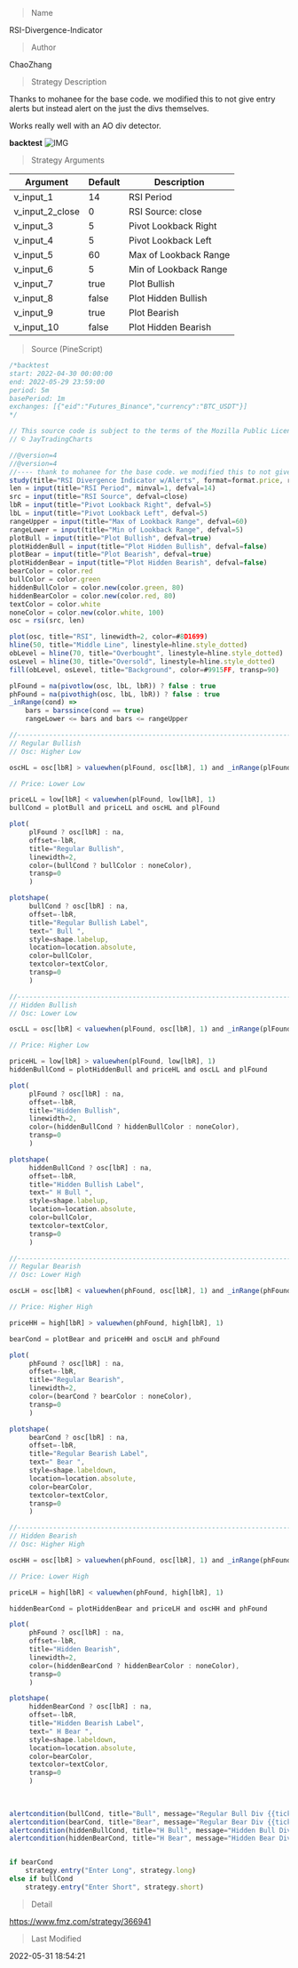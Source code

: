 
> Name

RSI-Divergence-Indicator

> Author

ChaoZhang

> Strategy Description


Thanks to mohanee for the base code. we modified this to not give entry alerts but instead alert on the just the divs themselves.

Works really well with an AO div detector.


**backtest**
 ![IMG](https://www.fmz.com/upload/asset/b669f9b16c24fa7825.png) 

> Strategy Arguments



|Argument|Default|Description|
|----|----|----|
|v_input_1|14|RSI Period|
|v_input_2_close|0|RSI Source: close|high|low|open|hl2|hlc3|hlcc4|ohlc4|
|v_input_3|5|Pivot Lookback Right|
|v_input_4|5|Pivot Lookback Left|
|v_input_5|60|Max of Lookback Range|
|v_input_6|5|Min of Lookback Range|
|v_input_7|true|Plot Bullish|
|v_input_8|false|Plot Hidden Bullish|
|v_input_9|true|Plot Bearish|
|v_input_10|false|Plot Hidden Bearish|


> Source (PineScript)

``` javascript
/*backtest
start: 2022-04-30 00:00:00
end: 2022-05-29 23:59:00
period: 5m
basePeriod: 1m
exchanges: [{"eid":"Futures_Binance","currency":"BTC_USDT"}]
*/

// This source code is subject to the terms of the Mozilla Public License 2.0 at https://mozilla.org/MPL/2.0/
// © JayTradingCharts

//@version=4
//@version=4  
//---- thank to mohanee for the base code. we modified this to not give entries but instead alert on the just the divs 
study(title="RSI Divergence Indicator w/Alerts", format=format.price, resolution="")
len = input(title="RSI Period", minval=1, defval=14)
src = input(title="RSI Source", defval=close)
lbR = input(title="Pivot Lookback Right", defval=5)
lbL = input(title="Pivot Lookback Left", defval=5)
rangeUpper = input(title="Max of Lookback Range", defval=60)
rangeLower = input(title="Min of Lookback Range", defval=5)
plotBull = input(title="Plot Bullish", defval=true)
plotHiddenBull = input(title="Plot Hidden Bullish", defval=false)
plotBear = input(title="Plot Bearish", defval=true)
plotHiddenBear = input(title="Plot Hidden Bearish", defval=false)
bearColor = color.red
bullColor = color.green
hiddenBullColor = color.new(color.green, 80)
hiddenBearColor = color.new(color.red, 80)
textColor = color.white
noneColor = color.new(color.white, 100)
osc = rsi(src, len)

plot(osc, title="RSI", linewidth=2, color=#8D1699)
hline(50, title="Middle Line", linestyle=hline.style_dotted)
obLevel = hline(70, title="Overbought", linestyle=hline.style_dotted)
osLevel = hline(30, title="Oversold", linestyle=hline.style_dotted)
fill(obLevel, osLevel, title="Background", color=#9915FF, transp=90)

plFound = na(pivotlow(osc, lbL, lbR)) ? false : true
phFound = na(pivothigh(osc, lbL, lbR)) ? false : true
_inRange(cond) =>
	bars = barssince(cond == true)
	rangeLower <= bars and bars <= rangeUpper

//------------------------------------------------------------------------------
// Regular Bullish
// Osc: Higher Low

oscHL = osc[lbR] > valuewhen(plFound, osc[lbR], 1) and _inRange(plFound[1])

// Price: Lower Low

priceLL = low[lbR] < valuewhen(plFound, low[lbR], 1)
bullCond = plotBull and priceLL and oscHL and plFound

plot(
     plFound ? osc[lbR] : na,
     offset=-lbR,
     title="Regular Bullish",
     linewidth=2,
     color=(bullCond ? bullColor : noneColor),
     transp=0
     )

plotshape(
	 bullCond ? osc[lbR] : na,
	 offset=-lbR,
	 title="Regular Bullish Label",
	 text=" Bull ",
	 style=shape.labelup,
	 location=location.absolute,
	 color=bullColor,
	 textcolor=textColor,
	 transp=0
	 )

//------------------------------------------------------------------------------
// Hidden Bullish
// Osc: Lower Low

oscLL = osc[lbR] < valuewhen(plFound, osc[lbR], 1) and _inRange(plFound[1])

// Price: Higher Low

priceHL = low[lbR] > valuewhen(plFound, low[lbR], 1)
hiddenBullCond = plotHiddenBull and priceHL and oscLL and plFound

plot(
	 plFound ? osc[lbR] : na,
	 offset=-lbR,
	 title="Hidden Bullish",
	 linewidth=2,
	 color=(hiddenBullCond ? hiddenBullColor : noneColor),
	 transp=0
	 )

plotshape(
	 hiddenBullCond ? osc[lbR] : na,
	 offset=-lbR,
	 title="Hidden Bullish Label",
	 text=" H Bull ",
	 style=shape.labelup,
	 location=location.absolute,
	 color=bullColor,
	 textcolor=textColor,
	 transp=0
	 )

//------------------------------------------------------------------------------
// Regular Bearish
// Osc: Lower High

oscLH = osc[lbR] < valuewhen(phFound, osc[lbR], 1) and _inRange(phFound[1])

// Price: Higher High

priceHH = high[lbR] > valuewhen(phFound, high[lbR], 1)

bearCond = plotBear and priceHH and oscLH and phFound

plot(
	 phFound ? osc[lbR] : na,
	 offset=-lbR,
	 title="Regular Bearish",
	 linewidth=2,
	 color=(bearCond ? bearColor : noneColor),
	 transp=0
	 )

plotshape(
	 bearCond ? osc[lbR] : na,
	 offset=-lbR,
	 title="Regular Bearish Label",
	 text=" Bear ",
	 style=shape.labeldown,
	 location=location.absolute,
	 color=bearColor,
	 textcolor=textColor,
	 transp=0
	 )

//------------------------------------------------------------------------------
// Hidden Bearish
// Osc: Higher High

oscHH = osc[lbR] > valuewhen(phFound, osc[lbR], 1) and _inRange(phFound[1])

// Price: Lower High

priceLH = high[lbR] < valuewhen(phFound, high[lbR], 1)

hiddenBearCond = plotHiddenBear and priceLH and oscHH and phFound

plot(
	 phFound ? osc[lbR] : na,
	 offset=-lbR,
	 title="Hidden Bearish",
	 linewidth=2,
	 color=(hiddenBearCond ? hiddenBearColor : noneColor),
	 transp=0
	 )

plotshape(
	 hiddenBearCond ? osc[lbR] : na,
	 offset=-lbR,
	 title="Hidden Bearish Label",
	 text=" H Bear ",
	 style=shape.labeldown,
	 location=location.absolute,
	 color=bearColor,
	 textcolor=textColor,
	 transp=0
	 )
	 
	 

alertcondition(bullCond, title="Bull", message="Regular Bull Div {{ticker}} XXmin")
alertcondition(bearCond, title="Bear", message="Regular Bear Div {{ticker}} XXmin")
alertcondition(hiddenBullCond, title="H Bull", message="Hidden Bull Div {{ticker}} XXmin")
alertcondition(hiddenBearCond, title="H Bear", message="Hidden Bear Div {{ticker}} XXmin")


if bearCond
    strategy.entry("Enter Long", strategy.long)
else if bullCond
    strategy.entry("Enter Short", strategy.short)
```

> Detail

https://www.fmz.com/strategy/366941

> Last Modified

2022-05-31 18:54:21
